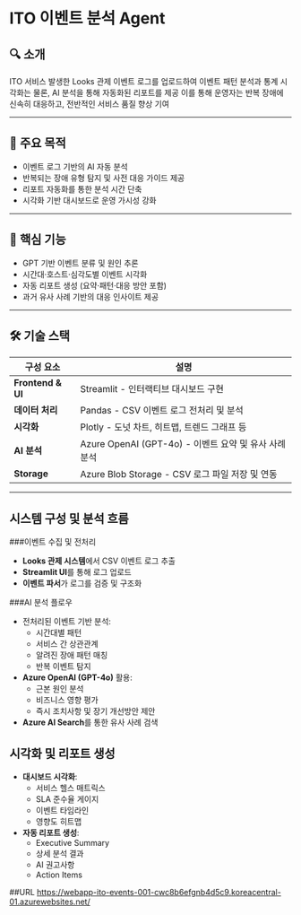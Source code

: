 # ITO 이벤트 분석 Agent

## 🔍 소개  
ITO 서비스 발생한 Looks 관제 이벤트 로그를 업로드하여
이벤트 패턴 분석과 통계 시각화는 물론, AI 분석을 통해 자동화된 리포트를 제공
이를 통해 운영자는 반복 장애에 신속히 대응하고, 전반적인 서비스 품질 향상 기여

---

## 🎯 주요 목적  
- 이벤트 로그 기반의 AI 자동 분석  
- 반복되는 장애 유형 탐지 및 사전 대응 가이드 제공  
- 리포트 자동화를 통한 분석 시간 단축
- 시각화 기반 대시보드로 운영 가시성 강화  

---

## 🧠 핵심 기능  
- GPT 기반 이벤트 분류 및 원인 추론  
- 시간대·호스트·심각도별 이벤트 시각화  
- 자동 리포트 생성 (요약·패턴·대응 방안 포함)  
- 과거 유사 사례 기반의 대응 인사이트 제공  

---

## 🛠️ 기술 스택  

| 구성 요소         | 설명 |
|------------------|------|
| **Frontend & UI** | Streamlit - 인터랙티브 대시보드 구현 |
| **데이터 처리**   | Pandas - CSV 이벤트 로그 전처리 및 분석 |
| **시각화**        | Plotly - 도넛 차트, 히트맵, 트렌드 그래프 등 |
| **AI 분석**       | Azure OpenAI (GPT-4o) - 이벤트 요약 및 유사 사례 분석 |
| **Storage**       | Azure Blob Storage - CSV 로그 파일 저장 및 연동 |

---

## 시스템 구성 및 분석 흐름


###이벤트 수집 및 전처리

- **Looks 관제 시스템**에서 CSV 이벤트 로그 추출  
- **Streamlit UI**를 통해 로그 업로드  
- **이벤트 파서**가 로그를 검증 및 구조화  

###AI 분석 플로우

- 전처리된 이벤트 기반 분석:
  - 시간대별 패턴
  - 서비스 간 상관관계
  - 알려진 장애 패턴 매칭
  - 반복 이벤트 탐지
- **Azure OpenAI (GPT-4o)** 활용:
  - 근본 원인 분석
  - 비즈니스 영향 평가
  - 즉시 조치사항 및 장기 개선방안 제안
- **Azure AI Search**를 통한 유사 사례 검색
  
## 시각화 및 리포트 생성

- **대시보드 시각화**:
  - 서비스 헬스 매트릭스
  - SLA 준수율 게이지
  - 이벤트 타임라인
  - 영향도 히트맵
- **자동 리포트 생성**:
  - Executive Summary
  - 상세 분석 결과
  - AI 권고사항
  - Action Items

##URL
https://webapp-ito-events-001-cwc8b6efgnb4d5c9.koreacentral-01.azurewebsites.net/

